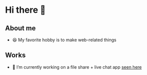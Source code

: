 # Hi there 👋
## About me 
- 😆 My favorite hobby is to make web-related things
## Works
- 🔭 I’m currently working on a file share + live chat app [seen here](http://github.com/massenger/)
